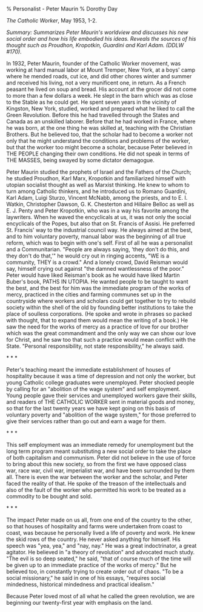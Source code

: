 % Personalist - Peter Maurin
% Dorothy Day

*The Catholic Worker*, May 1953, 1-2.

*Summary: Summarizes Peter Maurin's worldview and discusses his new
social order and how his life embodied his ideas. Reveals the sources of
his thought such as Proudhon, Kropotkin, Guardini and Karl Adam. (DDLW
\#170).*

In 1932, Peter Maurin, founder of the Catholic Worker movement, was
working at hard manual labor at Mount Tremper, New York, at a boys' camp
where he mended roads, cut ice, and did other chores winter and summer
and received his living, not a very munificent one, in return. As a
French peasant he lived on soup and bread. His account at the grocer did
not come to more than a few dollars a week. He slept in the barn which
was as close to the Stable as he could get. He spent seven years in the
vicinity of Kingston, New York, studied, worked and prepared what he
liked to call the Green Revolution. Before this he had travelled through
the States and Canada as an unskilled laborer. Before that he had worked
in France, where he was born, at the one thing he was skilled at,
teaching with the Christian Brothers. But he believed too, that the
scholar had to become a worker not only that he might understand the
conditions and problems of the worker, but that the worker too might
become a scholar, because Peter believed in THE PEOPLE changing their
own conditions. He did not speak in terms of THE MASSES, being swayed by
some dictator demagogue.

Peter Maurin studied the prophets of Israel and the Fathers of the
Church; he studied Proudhon, Karl Marx, Kropotkin and familiarized
himself with utopian socialist thought as well as Marxist thinking. He
knew to whom to turn among Catholic thinkers, and he introduced us to
Romano Guardini, Karl Adam, Luigi Sturzo, Vincent McNabb, among the
priests, and to E. I. Watkin, Christopher Dawson, G. K. Chesterton and
Hillaire Belloc as well as E. J. Penty and Peter Kropotkin, who was in a
way his favorite among the laywriters. When he waved the encyclicals at
us, it was not only the social encyclicals of the Popes, but also that
on St. Francis of Assisi. He preferred St. Francis' way to the
industrial council way. He always aimed at the best, and to him
voluntary poverty, manual labor was the beginning of all true reform,
which was to begin with one's self. First of all he was a personalist
and a Communitarian. "People are always saying, 'they don't do this, and
they don't do that,'" he would cry out in ringing accents, "WE is a
community, THEY is a crowd." And a lonely crowd, David Reisman would
say, himself crying out against "the damned wantlessness of the poor."
Peter would have liked Reisman's book as he would have liked Martin
Buber's book, PATHS IN UTOPIA. He wanted people to be taught to want the
best, and the best for him was the immediate program of the works of
mercy, practiced in the cities and farming communes set up in the
countryside where workers and scholars could get together to try to
rebuild society within the shell of the old by founding better
institutions to take the place of soulless corporations. (He spoke and
wrote in phrases so packed with thought, that to expand them would mean
the writing of a book.) He saw the need for the works of mercy as a
practice of love for our brother which was the great commandment and the
only way we can show our love for Christ, and he saw too that such a
practice would mean conflict with the State. "Personal responsibility,
not state responsibility," he always said.

\* \* \*

Peter's teaching meant the immediate establishment of houses of
hospitality because it was a time of depression and not only the worker,
but young Catholic college graduates were unemployed. Peter shocked
people by calling for an "abolition of the wage system" and self
employment. Young people gave their services and unemployed workers gave
their skills, and readers of THE CATHOLIC WORKER sent in material goods
and money, so that for the last twenty years we have kept going on this
basis of voluntary poverty and "abolition of the wage system," for those
preferred to give their services rather than go out and earn a wage for
them.

\* \* \*

This self employment was an immediate remedy for unemployment but the
long term program meant substituting a new social order to take the
place of both capitalism and communism. Peter did not believe in the use
of force to bring about this new society, so from the first we have
opposed class war, race war, civil war, imperialist war, and have been
surrounded by them all. There is even the war between the worker and the
scholar, and Peter faced the reality of that. He spoke of the treason of
the intellectuals and also of the fault of the worker who permitted his
work to be treated as a commodity to be bought and sold.

\* \* \*

The impact Peter made on us all, from one end of the country to the
other, so that houses of hospitality and farms were undertaken from
coast to coast, was because he personally lived a life of poverty and
work. He knew the skid rows of the country. He never asked anything for
himself. His speech was "yea, yea," and "nay, nay." He was a great
indoctrinator, a great agitator. He believed in "a theory of revolution"
and advocated much study. "The evil is so deep seated," he said, "that
of course much of the time will be given up to an immediate practice of
the works of mercy." But he believed too, in constantly trying to create
order out of chaos. "To be a social missionary," he said in one of his
essays, "requires social mindedness, historical mindedness and practical
idealism."

Because Peter loved most of all what he called the green revolution, we
are beginning our twenty-first year with emphasis on the land.
